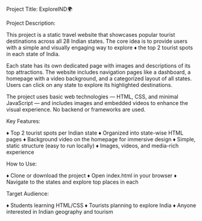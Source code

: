 Project Title: ExploreIND🌍

Project Description:

This project is a static travel website that showcases popular tourist destinations across all 28 Indian states. The core idea is to provide users with a simple and visually engaging way to explore ♦ the top 2 tourist spots in each state of India.

Each state has its own dedicated page with images and descriptions of its top attractions. The website includes navigation pages like a dashboard, a homepage with a video background, and a categorized layout of all states. Users can click on any state to explore its highlighted destinations.

The project uses basic web technologies — HTML, CSS, and minimal JavaScript — and includes images and embedded videos to enhance the visual experience. No backend or frameworks are used.

Key Features:

♦ Top 2 tourist spots per Indian state
♦ Organized into state-wise HTML pages
♦ Background video on the homepage for immersive design
♦ Simple, static structure (easy to run locally)
♦ Images, videos, and media-rich experience

How to Use:

♦ Clone or download the project
♦ Open index.html in your browser
♦ Navigate to the states and explore top places in each

Target Audience:

♦ Students learning HTML/CSS
♦ Tourists planning to explore India
♦ Anyone interested in Indian geography and tourism

